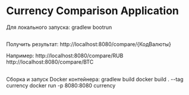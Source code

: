 # Сurrency Comparison Application

Для локального запуска:
gradlew bootrun

##
Получить результат:
http://localhost:8080/compare/{КодВалюты}

Например:
http://localhost:8080/compare/RUB
http://localhost:8080/compare/BTC

##
Сборка и запуск Docker контейнера:
gradlew build
docker build . --tag currency
docker run -p 8080:8080 currency

